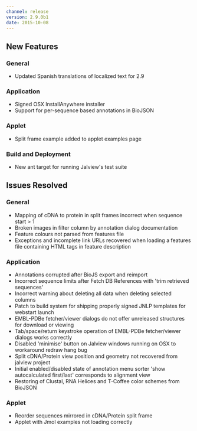 ```yaml
---
channel: release
version: 2.9.0b1
date: 2015-10-08
---
```


## New Features



### General
- Updated Spanish translations of localized text for 2.9


### Application
- Signed OSX InstallAnywhere installer<br/>
- Support for per-sequence based annotations in BioJSON


### Applet
- Split frame example added to applet examples page


### Build and Deployment
- <!--  JAL-1888 -->  New ant target for running Jalview's test suite


## Issues Resolved



### General
  - Mapping of cDNA to protein in split frames incorrect when sequence start > 1
  - Broken images in filter column by annotation dialog documentation
  - Feature colours not parsed from features file
  - Exceptions and incomplete link URLs recovered when loading a features file containing HTML tags in feature description


### Application
  - Annotations corrupted after BioJS export and reimport
  - Incorrect sequence limits after Fetch DB References with 'trim retrieved sequences'
  - Incorrect warning about deleting all data when deleting selected columns
  - Patch to build system for shipping properly signed JNLP templates for webstart launch
  - EMBL-PDBe fetcher/viewer dialogs do not offer unreleased structures for download or viewing
  - Tab/space/return keystroke operation of EMBL-PDBe fetcher/viewer dialogs works correctly
  - Disabled 'minimise' button on Jalview windows running on OSX to workaround redraw hang bug
  - Split cDNA/Protein view position and geometry not recovered from jalview project
  - Initial enabled/disabled state of annotation menu sorter 'show autocalculated first/last' corresponds to alignment view
  - Restoring of Clustal, RNA Helices and T-Coffee color schemes from BioJSON


### Applet
  - Reorder sequences mirrored in cDNA/Protein split frame
  - Applet with Jmol examples not loading correctly

